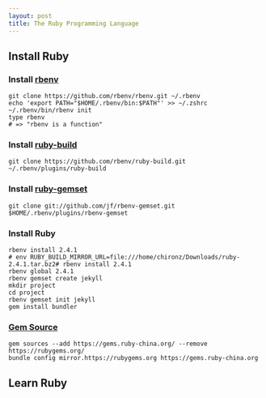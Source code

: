 ```yaml
---
layout: post
title: The Ruby Programming Language
---
```

## Install Ruby
### Install [rbenv](https://github.com/rbenv/rbenv)

```shell
git clone https://github.com/rbenv/rbenv.git ~/.rbenv
echo 'export PATH="$HOME/.rbenv/bin:$PATH"' >> ~/.zshrc
~/.rbenv/bin/rbenv init
type rbenv
# => "rbenv is a function"
```

### Install [ruby-build](https://github.com/rbenv/ruby-build)

```shell
git clone https://github.com/rbenv/ruby-build.git ~/.rbenv/plugins/ruby-build
```

### Install [ruby-gemset](https://github.com/jf/rbenv-gemset)

```shell
git clone git://github.com/jf/rbenv-gemset.git $HOME/.rbenv/plugins/rbenv-gemset
```

### Install Ruby

```shell
rbenv install 2.4.1
# env RUBY_BUILD_MIRROR_URL=file:///home/chironz/Downloads/ruby-2.4.1.tar.bz2# rbenv install 2.4.1
rbenv global 2.4.1
rbenv gemset create jekyll
mkdir project
cd project
rbenv gemset init jekyll
gem install bundler
```

### [Gem Source](https://gems.ruby-china.org/)

```shell
gem sources --add https://gems.ruby-china.org/ --remove https://rubygems.org/
bundle config mirror.https://rubygems.org https://gems.ruby-china.org
```

## Learn Ruby
